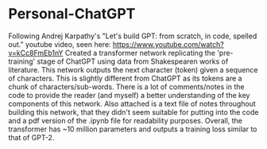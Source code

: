 # Personal-ChatGPT
Following Andrej Karpathy's "Let's build GPT: from scratch, in code, spelled out." youtube video, seen here: https://www.youtube.com/watch?v=kCc8FmEb1nY
Created a transformer network replicating the 'pre-training' stage of ChatGPT using data from Shakespearen works of literature.
This network outputs the next character (token) given a sequence of characters. This is slightly different from ChatGPT as its tokens are a chunk of characters/sub-words.
There is a lot of comments/notes in the code to provide the reader (and myself) a better understanding of the key components of this network.
Also attached is a text file of notes throughout building this network, that they didn't seem suitable for putting into the code and a pdf version of the .ipynb file for readability purposes.
Overall, the transformer has ~10 million parameters and outputs a training loss similar to that of GPT-2.
